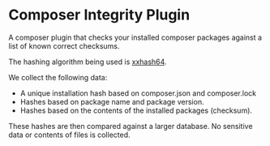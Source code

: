 # Composer Integrity Plugin

A composer plugin that checks your installed composer packages against a list of known correct checksums.

The hashing algorithm being used is [xxhash64](https://github.com/Cyan4973/xxHash).

We collect the following data:
- A unique installation hash based on composer.json and composer.lock
- Hashes based on package name and package version.
- Hashes based on the contents of the installed packages (checksum).

These hashes are then compared against a larger database.  No sensitive data or contents of files is collected.

